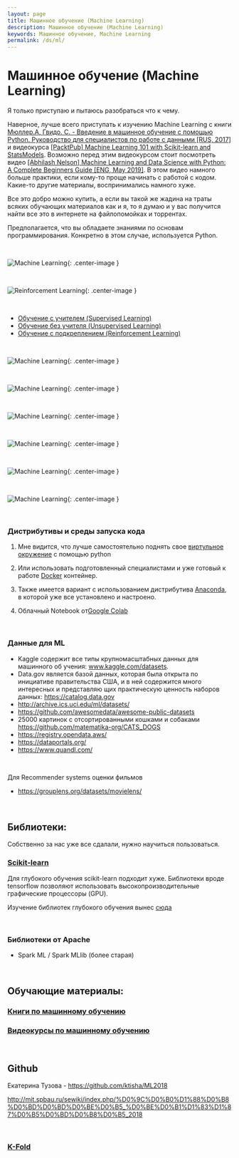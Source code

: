 ```yaml
---
layout: page
title: Машинное обучение (Machine Learning)
description: Машинное обучение (Machine Learning)
keywords: Машинное обучение, Machine Learning
permalink: /ds/ml/
---
```


# Машинное обучение (Machine Learning)

Я только приступаю и пытаюсь разобраться что к чему.

Наверное, лучше всего приступать к изучению Machine Learning с книги [Мюллер.А, Гвидо. С. - Введение в машинное обучение с помощью Python. Руководство для специалистов по работе с данными [RUS, 2017]](/books/ds/ml/ru/scikit-learn/introduction-to-ml-with-python/) и видеокурса [[PacktPub] Machine Learning 101 with Scikit-learn and StatsModels](https://github.com/matematika-org/Machine-Learning-101-with-Scikit-learn-and-StatsModels). Возможно перед этим видеокурсом стоит посмотреть видео [[Abhilash Nelson] Machine Learning and Data Science with Python: A Complete Beginners Guide [ENG, May 2019]](https://bitbucket.org/matematika/machine-learning-and-data-science-with-python-a-complete/src/master/). В этом видео намного больше практики, если кому-то проще начинать с работой с кодом. Какие-то другие материалы, воспринимались намного хуже.

Все это добро можно купить, а если вы такой же жадина на траты всяких обучающих материалов как и я, то я думаю и у вас получится найти все это в интернете на файлопомойках и торрентах.

Предполагается, что вы обладаете знаниями по основам программирования. Конкретно в этом случае, используется Python.

<br/>

![Machine Learning](/img/docs/ds/ml/ml-01.png 'Machine Learning'){: .center-image }

<br/>

![Reinforcement Learning](/img/docs/ds/ml/ml-02.png 'Reinforcement Learning'){: .center-image }

<br/>

- <a href="/ds/ml/supervised-learning/">Обучение с учителем (Supervised Learning)</a>
- <a href="/ds/ml/unsupervised-learning/">Обучение без учителя (Unsupervised Learning)</a>
- <a href="/ds/ml/reinforcemetn-learning/">Обучение с подкреплением (Reinforcement Learning)</a>

<br/>

![Machine Learning](/img/docs/ds/ml/ml-03.png 'Machine Learning'){: .center-image }

<br/>

![Machine Learning](/img/docs/ds/ml/ml-04.png 'Machine Learning'){: .center-image }

<br/>

![Machine Learning](/img/docs/ds/ml/ml-05.png 'Machine Learning'){: .center-image }

<br/>

![Machine Learning](/img/docs/ds/ml/ml-06.png 'Machine Learning'){: .center-image }

<br/>

![Machine Learning](/img/docs/ds/ml/ml-07.png 'Machine Learning'){: .center-image }

<br/>

![Machine Learning](/img/docs/ds/ml/ml-08.png 'Machine Learning'){: .center-image }

<!--
  https://ods.ai/
-->

<br/>

### Дистрибутивы и среды запуска кода

1. Мне видится, что лучше самостоятельно поднять свое <a href="/dev/tools/python/virtualenv/">виртульное окружение</a> с помощью python

2. Или использовать подготовленный специалистами и уже готовый к работе <a href="/dev/tools/python/docker/">Docker</a> контейнер.

3. Также имеется вариант с использованием дистрибутива <a href="/dev/tools/python/anaconda/">Anaconda</a>, в которой уже все установлено и настроено.

4. Облачный Notebook от<a href="https://colab.research.google.com/">Google Colab</a>

<br/>

### Данные для ML

- Kaggle содержит все типы крупномасштабных данных для машинного об­
  учения: www.kaggle.com/datasets.
- Data.gov является базой данных, которая была открыта по инициативе
  правительства США, и в ней содержится много интересных и представляю­
  щих практическую ценность наборов данных: https://catalog.data.gov
- http://archive.ics.uci.edu/ml/datasets/
- https://github.com/awesomedata/awesome-public-datasets
- 25000 картинок с отсортированными кошками и собаками https://github.com/matematika-org/CATS_DOGS
- https://registry.opendata.aws/
- https://dataportals.org/
- https://www.quandl.com/

<br/>

Для Recommender systems оценки фильмов

- https://grouplens.org/datasets/movielens/

<br/>

## Библиотеки:

Собственно за нас уже все сдалали, нужно научиться пользоваться.

### [Scikit-learn](/ds/ml/scikit-learn/)

Для глубокого обучения scikit-learn подходит хуже. Библиотеки вроде tensorflow позволяют использовать высокопроизводительные графические процессоры (GPU).

Изучение библиотек глубокого обучения вынес <a href="/ds/dl/">сюда</a>

<br/>

### Библиотеки от Apache

- Spark ML / Spark MLlib (более старая)

<br/>

## Обучающие материалы:

### [Книги по машинному обучению](/books/ds/ml/)

### [Видеокурсы по машинному обучению](/videos/ds/ml/)

<br/>

## Github

Екатерина Тузова - https://github.com/ktisha/ML2018

http://mit.spbau.ru/sewiki/index.php/%D0%9C%D0%B0%D1%88%D0%B8%D0%BD%D0%BD%D0%BE%D0%B5_%D0%BE%D0%B1%D1%83%D1%87%D0%B5%D0%BD%D0%B8%D0%B5_2018

<br/>

### [K-Fold](/ml/k-fold/)
